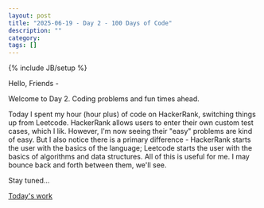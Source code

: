 ```yaml
---
layout: post
title: "2025-06-19 - Day 2 - 100 Days of Code"
description: ""
category: 
tags: []
---
```

{% include JB/setup %}

Hello, Friends -

Welcome to Day 2. Coding problems and fun times ahead.

Today I spent my hour (hour plus) of code on HackerRank, switching things up from Leetcode. HackerRank allows users to enter their own custom test cases, which I lik. However, I'm now seeing their "easy" problems are kind of easy. But I also notice there is a primary difference - HackerRank starts the user with the basics of the language; Leetcode starts the user with the basics of algorithms and data structures. All of this is useful for me. I may bounce back and forth between them, we'll see.

Stay tuned...

[Today's work](https://github.com/SFoskitt/coding-problems/commit/7523ea14d9094baf293d9072f3befb13229b629c)